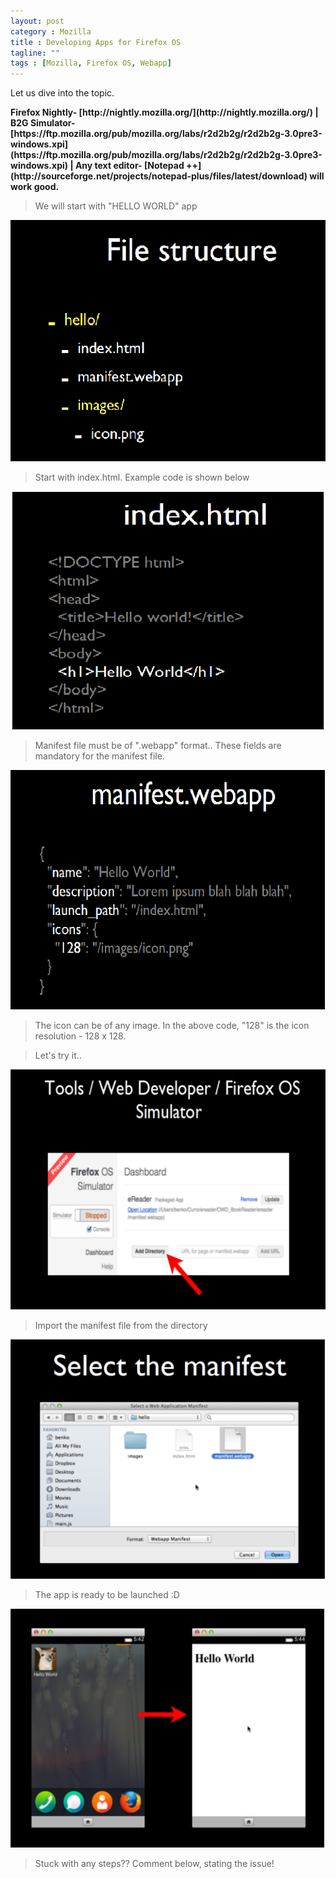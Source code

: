 ```yaml
---
layout: post
category : Mozilla
title : Developing Apps for Firefox OS
tagline: ""
tags : [Mozilla, Firefox OS, Webapp]
---
```


Let us dive into the topic.

<strong>
Firefox Nightly- [http://nightly.mozilla.org/](http://nightly.mozilla.org/) | B2G Simulator- [https://ftp.mozilla.org/pub/mozilla.org/labs/r2d2b2g/r2d2b2g-3.0pre3-windows.xpi](https://ftp.mozilla.org/pub/mozilla.org/labs/r2d2b2g/r2d2b2g-3.0pre3-windows.xpi) | Any text editor- [Notepad ++](http://sourceforge.net/projects/notepad-plus/files/latest/download) will work good.
</strong>

>We will start with "HELLO WORLD" app

![](/images/201303_1.png)

>Start with index.html. Example code is shown below

![](/images/201303_2.png)

>Manifest file must be of ".webapp" format.. These fields are mandatory for the manifest file.

![](/images/201303_3.png)

>The icon can be of any image. In the above code, "128" is the icon resolution - 128 x 128.

>Let's try it..

![](/images/201303_4.png)

>Import the manifest file from the directory

![](/images/201303_5.png)

>The app is ready to be launched :D

![](/images/201303_6.png)

>Stuck with any steps?? Comment below, stating the issue!
